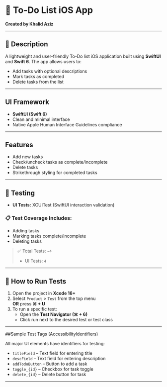 # 🧾 To-Do List iOS App

**Created by Khalid Aziz**

---

## 📱 Description

A lightweight and user-friendly To-Do list iOS application built using **SwiftUI** and **Swift 6**. The app allows users to:

- Add tasks with optional descriptions  
- Mark tasks as completed  
- Delete tasks from the list  

---

## UI Framework

- **SwiftUI (Swift 6)**
- Clean and minimal interface
- Native Apple Human Interface Guidelines compliance

---

## Features

- Add new tasks
- Check/uncheck tasks as complete/incomplete
- Delete tasks
- Strikethrough styling for completed tasks

---

## 🧪 Testing
- **UI Tests:** XCUITest (SwiftUI interaction validation)

### 📋 Test Coverage Includes:

- Adding tasks
- Marking tasks complete/incomplete
- Deleting tasks

> ✅ Total Tests: `~4`  
> - UI Tests: `4`  

---

## 🧪 How to Run Tests

1. Open the project in **Xcode 16+**
2. Select `Product` > `Test` from the top menu  
   **OR** press **⌘ + U**  
3. To run a specific test:
   - Open the **Test Navigator (⌘ + 6)**
   - Click run next to the desired test or test class

---

##Sample Test Tags (AccessibilityIdentifiers)

All major UI elements have identifiers for testing:

- `titleField` – Text field for entering title
- `descField` – Text field for entering description
- `addTodoButton` – Button to add a task
- `toggle_{id}` – Checkbox for task toggle
- `delete_{id}` – Delete button for task

---


